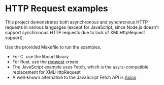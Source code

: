 # HTTP Request examples

This project demonstrates both asynchronous and synchronous HTTP requests in various languages (except for JavaScript, since Node.js doesn't support synchronous HTTP requests due to lack of XMLHttpRequest support).

Use the provided Makefile to run the examples.

- For C, use the libcurl library
- For Rust, use the [reqwest](https://docs.rs/reqwest/latest/reqwest/) create
- The JavaScript example uses Fetch, which is the `async`-compatible replacement for XMLHttpRequest
- A well-known alternative to the JavaScript Fetch API is [Axios](https://axios-http.com/docs/intro)
